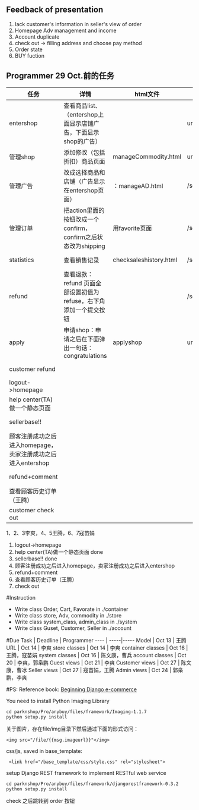 ## Feedback of presentation
1. lack customer's information in seller's view of order
2. Homepage Adv management and income
3. Account duplicate
4. check out -> filling address and choose pay method
5. Order state
6. BUY fuction


## Programmer 29 Oct.前的任务

任务 | 详情 | html文件 | url | status
----|-----|----------|----- | ---
entershop|查看商品list、（entershop上面显示店铺广告，下面显示shop的广告）| |url:/seller/ | done by LS
管理shop|添加修改（包括折扣）商品页面|manageCommodity.html| url:/seller/modify |
管理广告|改成选择商品和店铺（广告显示在entershop页面）|：manageAD.html |/seller/ad |done by LS
管理订单|把action里面的按钮改成一个confirm，confirm之后状态改为shipping |用favorite页面|/seller/order |done by WT
statistics|查看销售记录|checksaleshistory.html|/seller/statistics|done by WT
refund|查看退款：refund 页面全部设置初值为refuse，右下角添加一个提交按钮 ||/seller/refund|done by WT
apply|申请shop：申请之后在下面弹出一句话：congratulations|applyshop| url/myshop/applyshop|
customer refund||||done by WT
logout->homepage || ||done by LS
help center(TA)做一个静态页面|||| done CXY
sellerbase!!|||| done by LS
顾客注册成功之后进入homepage，卖家注册成功之后进入entershop||||done by LS
refund+comment||||done by WT
查看顾客历史订单（王腾）||||done by WT
customer check out ||||

1、2、3李爽，4、5王腾，6、7寇苗娟

1. logout->homepage 
2. help center(TA)做一个静态页面 done
3. sellerbase!! done
4. 顾客注册成功之后进入homepage，卖家注册成功之后进入entershop
5. refund+comment
6. 查看顾客历史订单（王腾）
7. check out 

#Instruction
- Write class Order, Cart, Favorate in ./container
- Write class store, Adv, commodity in ./store
- Write class system_class, admin_class in ./system
- Write class Guset, Customer, Seller in ./account

#Due
Task	| Deadline | Programmer
----	| -----|-----
Model	| Oct 13 | 王腾
URL | Oct 14 | 李爽
store classes | Oct 14 | 李爽
container classes | Oct 16 | 王腾，寇苗娟
system classes | Oct 16 | 陈文康，曹兵
account classes | Oct 20 | 李爽，郭枭鹏
Guest views | Oct 21 | 李爽
Customer views | Oct 27 | 陈文康，曹冰
Seller views | Oct 27 | 寇苗娟，王腾
Admin views | Oct 24 | 郭枭鹏，李爽

#PS: 
Reference book: [Beginning Django e-commerce](http://pan.baidu.com/s/1mgDmHpY)

You need to install Python Imaging Library 

    cd parknshop/Pro/anybuy/files/framework/Imaging-1.1.7
    python setup.py install


关于图片，存在file/img目录下然后通过下面的形式访问：

    <img src="/file/{{msg.imageurl}}"</img>

css/js, saved in base_template:

     <link href="/base_template/css/style.css" rel="stylesheet">

setup Django REST framework to implement RESTful web service

    cd parknshop/Pro/anybuy/files/framework/djangorestframework-0.3.2
    python setup.py install 

check 之后跳转到 order
按钮
